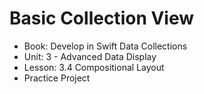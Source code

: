 #  Basic Collection View

- Book: Develop in Swift Data Collections
- Unit: 3 - Advanced Data Display
- Lesson: 3.4 Compositional Layout
- Practice Project
